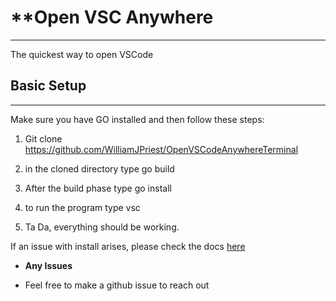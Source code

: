 # **Open VSC Anywhere
---

The quickest way to open VSCode

## **Basic Setup**
---

Make sure you have GO installed and then follow these steps:

1. Git clone https://github.com/WilliamJPriest/OpenVSCodeAnywhereTerminal

2. in the cloned directory type go build

3. After the build phase type go install

4. to run the program type vsc

5. Ta Da, everything should be working.

If an issue with install arises, please check the docs [here](https://go.dev/doc/tutorial/compile-install) 

* **Any Issues**

- Feel free to make a github issue to reach out

